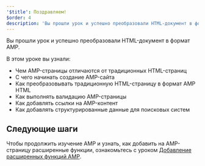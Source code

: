 ```yaml
---
'$title': Поздравляем!
$order: 4
description: 'Вы прошли урок и успешно преобразовали HTML-документ в формат AMP. В этом уроке вы узнали: - Чем AMP-страницы отличаются от...'
---
```


Вы прошли урок и успешно преобразовали HTML-документ в формат AMP.

В этом уроке вы узнали:

- Чем AMP-страницы отличаются от традиционных HTML-страниц
- С чего начинать создание AMP-сайта
- Как преобразовывать традиционную HTML-страницу в формат AMP HTML
- Как выполнять валидацию AMP-страницы
- Как добавлять ссылки на AMP-контент
- Как добавлять структурированные данные для поисковых систем

## Следующие шаги

Чтобы продолжить изучение AMP и узнать, как добавить на AMP-страницу расширенные функции, ознакомьтесь с уроком [Добавление расширенных функций AMP](../../../../documentation/guides-and-tutorials/start/add_advanced/index.md).
